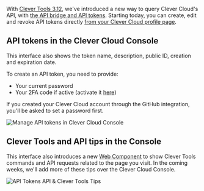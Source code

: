 
With [Clever Tools 3.12](/developers/changelog/2025/03-07-clever-tools-3.12/), we've introduced a new way to query Clever Cloud's API, with [the API bridge and API tokens](/developers/api/howto/#api-tokens). Starting today, you can create, edit and revoke API tokens directly [from your Clever Cloud profile page](https://console.clever-cloud.com/users/me/api-tokens).

## API tokens in the Clever Cloud Console

This interface also shows the token name, description, public ID, creation and expiration date.

To create an API token, you need to provide:

- Your current password
- Your 2FA code if active (activate it [here](https://console.clever-cloud.com/users/me/authentication))

If you created your Clever Cloud account through the GitHub integration, you'll be asked to set a password first.

![Manage API tokens in Clever Cloud Console](/images/changelog/console-api-tokens.webp)

## Clever Tools and API tips in the Console

This interface also introduces a new [Web Component](https://www.clever-cloud.com/developers/clever-components) to show Clever Tools commands and API requests related to the page you visit. In the coming weeks, we'll add more of these tips over the Clever Cloud Console.

![API Tokens API & Clever Tools Tips](/images/changelog/console-api-tokens-tips.webp)


